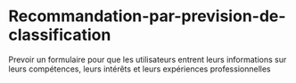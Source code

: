 # Recommandation-par-prevision-de-classification
Prevoir un formulaire pour que les utilisateurs entrent leurs informations sur leurs compétences, leurs intérêts et leurs expériences professionnelles